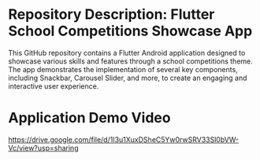# Repository Description: Flutter School Competitions Showcase App

This GitHub repository contains a Flutter Android application designed to showcase various skills and features through a school competitions theme. The app demonstrates the implementation of several key components, including Snackbar, Carousel Slider, and more, to create an engaging and interactive user experience.

# Application Demo Video
https://drive.google.com/file/d/1I3u1XuxDSheC5Yw0rwSRV33Sl0bVW-Vc/view?usp=sharing
